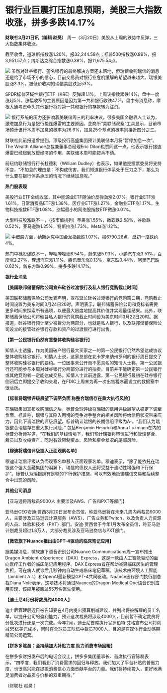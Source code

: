# 银行业巨震打压加息预期，美股三大指数收涨，拼多多跌14.17%

**财联社3月21日讯（编辑 赵昊）** 周一（3月20日）美股从上周的跌势中反弹，三大指数集体收涨。

截至收盘，道琼斯指数涨1.20%，报32,244.58点；标普500指数涨0.89%，报3,951.57点；纳斯达克综合指数涨0.39%，报11,675.54点。

![](https://inews.gtimg.com/om_bt/O32WbQqf6UNZSy5AoewhsSolzzNGc8F9YFugJBLTXH2n4AA/1000)
虽然对硅谷银行、签名银行的最终解决方案还未落地，但瑞银收购瑞信的消息还是给了市场不小的信心，目前交易员对银行业危机缓解的希望越来越大。瑞银美股涨3.3%，被低价收购的瑞信美股跌近53%。

SPDR标普区域性银行ETF（KRE）反弹超1.1%，上周该指数累跌14%，盘中一度涨超5%，涨幅收窄的主要原因是因为第一共和银行收跌47%。盘中有消息称，摩根大通考虑牵头其他银行将对第一共和银行的存款转为注资。

![](https://inews.gtimg.com/om_bt/Oras4i1UI2emHq_IwxAjNhKtbH_KudlNPsbHXK3Heh5T0AA/1000)
银行系统的压力还影响着美联储周三的利率决议，很多美国金融界人士认为，激进加息行为是银行接连爆雷的主要原因。芝商所“美联储观察”工具显示，目前市场预计该行本周不加息的概率为26.9%，加息25个基点的概率则接近四分之三。

财联社此前报道曾提到，顶级投行高盛集团预计美联储本月将“暂停加息一次”。The Wealth Alliance总裁兼董事总经理Eric
Diton也赞同这一点，他表示银行接连爆雷已经起到放缓经济的作用，美联储本周可能按兵不动。

前纽约联储银行行长杜德利（William
Dudley）也表示，如果他是投票委员将支持不变，“不加息的理由是：不构成伤害，我们知道银行体系处于压力之下，那么为什么要在银行体系承压的情况下继续加息呢。”

**热门股表现**

美股行业ETF全线收涨，其中能源业ETF随油价反弹劲涨2.07%，银行业ETF涨1.61%，日常消费品ETF涨1.38%，医疗业ETF涨1.27%，金融业ETF涨1.17%，生物科技指数ETF涨1.08%，涨幅最小的网络股指数ETF微涨0.01%。

大型科技股涨跌不一，（按市值排列）苹果涨1.55%，微软跌2.58%，谷歌跌0.52%，亚马逊跌1.25%，特斯拉涨1.73%，Meta涨1.12%。

![](https://inews.gtimg.com/om_bt/Orne9we9ilfzeRcDriII1a1FlO5tRDFQXHt7ctKrlkpYMAA/1000)
中概股方面，纳斯达克中国金龙指数跌1.07%，报6790.26点，盘初一度跌约4%。

热门中概股涨跌不一，哔哩哔哩涨6.54%，蔚来涨5.93%，小鹏汽车涨3.51%，百度涨2.27%，理想汽车涨1.11%，腾讯音乐涨0.13%，京东跌0.44%，阿里巴巴跌0.82%，新东方跌0.99%，拼多多跌14.17%。

**银行业消息**

**【美国联邦储蓄保险公司宣布硅谷过渡银行及私人银行竞购截止时间】**

美国联邦储蓄保险公司发表声明，宣布延长硅谷过渡银行的竞购窗口期，竞购截止时间设置为美东时间3月24日20时。声明表示，联邦储蓄保险公司和竞标者需要更多时间来探索所有选项，以便最大限度地提高其价值并实现最佳结果。此外，联邦储蓄保险公司将硅谷私人银行的竞购截止时间设为美东时间3月22日20时。据报道，硅谷银行预计至少被拆分为两部分，也就是私人银行，以及联邦储蓄保险公司设立的接管硅谷银行存款和资产的过渡银行进行出售。

**【第一公民银行仍然有意整体收购硅谷银行】**

知情人士透露，作为美国破产银行最大买家之一的第一公民银行仍然希望达成协议整体收购硅谷银行。知情人士说，这家总部在北卡罗来纳州罗利的银行周日提交了整体收购硅谷银行的要约。一位因事未公开而不愿具名的知情人士称，第一公民银行还可能参与本周对硅谷银行分两部分进行的拍卖。目前并不能确定第一公民银行或其他竞购者一定能达成交易。知情人士此前透露，第一公民银行最初在硅谷银行倒闭后立即提交了收购交易，在FDIC上周末为再一次出售程序而设立的数据室中很活跃。

**【标普将瑞银评级展望下调至负面 称整合瑞信存在重大执行风险】**

在瑞银集团宣布收购瑞信之后，标普全球评级将瑞银的信用评级展望从稳定下调至负面。标普称，瑞银与其陷入困境的竞争对手整合的相关风险将给信用状况带来压力，因此下调瑞银的评级展望。标普确认瑞银的长期信用评级为A-。“我们认为瑞银整合瑞信存在重大执行风险，”
包括Benjamin Heinrich和Anna
Lozmann在内的标普分析师写道。“在我们的基线情境下，我们预计瑞银将审慎进行和管理整合、裁员以及收缩资产，同时有效限制资本、风险和资金状况的尾部风险。

**【穆迪将瑞信评级挪入正面观察名单】**

穆迪让瑞信评级从负面观察名单移入正面观察名单。穆迪表示，“除了能依托在瑞银这个强大金融集团的羽翼下，瑞信的债权人还将受益于流动性增强和下行保护”。标普认为瑞银拥有足够的下行保护措施，可以有效地抵御瑞信交易和后续整合中出现的风险。

**其他公司消息**

【亚马逊将再裁员9000人 主要涉及AWS、广告和PXT等部门】

亚马逊CEO安迪·贾西3月20日发布全员信，称亚马逊将在未来几周内再裁员9000人，主要涉及亚马逊云计算服务（AWS）、广告业务和Twitch，以及负责人力资源的人员、体验和技术（PXT）部门。安迪·贾西曾于今年1月发布全员信，称亚马逊计划裁员超过1.8万人，大部分裁员涉及亚马逊商店与PXT部门。

**【微软旗下Nuance推出由GPT-4驱动的临床笔记应用】**

据美媒消息，微软旗下语音识别公司Nuance Communications周一宣布推出Dragon Ambient
eXperience（DAX）Express，这是一款由人工智能驱动的面向医疗工作者的临床笔记应用程序。DAX
Express旨在帮助减轻临床医生的管理负担，可在病人就诊后几秒钟内自动生成临床笔记草稿。该技术由环境人工智能（ambient
A.I.）和OpenAI最新模型GPT-4共同驱动。Nuance医疗部门执行副总裁Diana Nole表示，这项技术将通过Nuance的Dragon
Medical One语音识别应用实现，该应用被超过55万名医生使用。

**【迪士尼4月份将裁员约4000人】**

迪士尼管理层近日被告知要在4月内提出预算削减建议，并列出将被解雇的员工名单，以提升公司的盈利能力，预计这次裁员将涉及4000人，目前暂不确定裁员将分批次进行还是一次完成。今年2月，迪士尼首席执行官罗伯特·艾格宣布公司将削减55亿美元成本，同时在全球员工队伍中裁员7000人，目的是在媒体行业动荡期精简公司运营。

**【拼多多陈磊：会持续加大补贴力度 助力消费市场回暖】**

在拼多多财报发布后的电话会议上，拼多多集团董事长、首席执行官陈磊表示，“四季度，我们看到了消费需求的回归与释放。我们加大了平台补贴的普惠力度，也很高兴能在提振消费信心方面贡献平台的力量。我们将持续投入，更好地满足消费者对品质与价格的双重期待。”

（财联社 赵昊 ）

